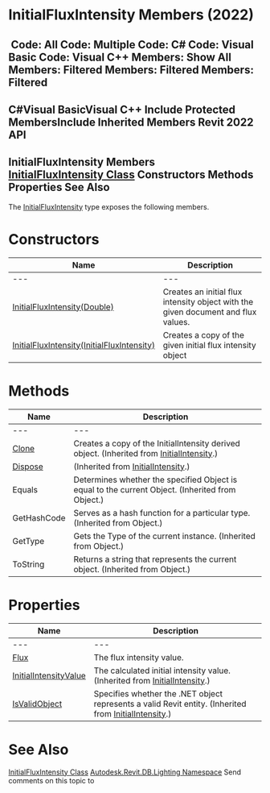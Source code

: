 # InitialFluxIntensity Members (2022)

﻿
 Code: All Code: Multiple Code: C# Code: Visual Basic Code: Visual C++  Members: Show All Members: Filtered Members: Filtered Members: Filtered   
---  
C#Visual BasicVisual C++
Include Protected MembersInclude Inherited Members
Revit 2022 API  
---  
InitialFluxIntensity Members  
[InitialFluxIntensity Class](9c36e906-74c5-adc1-d147-42f65f0c9613.md "InitialFluxIntensity Class") Constructors Methods Properties See Also  
---  
The [InitialFluxIntensity](9c36e906-74c5-adc1-d147-42f65f0c9613.md "InitialFluxIntensity Class") type exposes the following members.
# Constructors
| Name | Description |
| --- | --- |
| --- | --- | --- |
| [InitialFluxIntensity(Double)](db3110fa-a76f-7070-4d92-fd320d3314b5.md "InitialFluxIntensity Constructor \(Double\)") | Creates an initial flux intensity object with the given document and flux values. |
| [InitialFluxIntensity(InitialFluxIntensity)](9aeb56a7-5754-bdb6-184e-654e0b512744.md "InitialFluxIntensity Constructor \(InitialFluxIntensity\)") | Creates a copy of the given initial flux intensity object |

# Methods
| Name | Description |
| --- | --- |
| --- | --- | --- |
| [Clone](34b4a3d4-c70d-0c9f-6b76-d63940fe3e37.md "Clone Method") | Creates a copy of the InitialIntensity derived object.  (Inherited from [InitialIntensity](557d9e25-430a-2f92-3dbc-c9ec84e07900.md "InitialIntensity Class").) |
| [Dispose](199fd5c6-4446-00a0-7b9d-2f8b9d080683.md "Dispose Method") | (Inherited from [InitialIntensity](557d9e25-430a-2f92-3dbc-c9ec84e07900.md "InitialIntensity Class").) |
| Equals | Determines whether the specified Object is equal to the current Object. (Inherited from Object.) |
| GetHashCode | Serves as a hash function for a particular type.  (Inherited from Object.) |
| GetType | Gets the Type of the current instance. (Inherited from Object.) |
| ToString | Returns a string that represents the current object. (Inherited from Object.) |

# Properties
| Name | Description |
| --- | --- |
| --- | --- | --- |
| [Flux](0e6b5f32-3ec5-6abc-7879-54a8101eabac.md "Flux Property") | The flux intensity value. |
| [InitialIntensityValue](02ef1e1a-f3a8-9e10-cd1b-8bdaa5a63720.md "InitialIntensityValue Property") | The calculated initial intensity value.  (Inherited from [InitialIntensity](557d9e25-430a-2f92-3dbc-c9ec84e07900.md "InitialIntensity Class").) |
| [IsValidObject](5c5562cc-c39c-e800-b8a1-4861ba2c13b7.md "IsValidObject Property") | Specifies whether the .NET object represents a valid Revit entity.  (Inherited from [InitialIntensity](557d9e25-430a-2f92-3dbc-c9ec84e07900.md "InitialIntensity Class").) |

# See Also
[InitialFluxIntensity Class](9c36e906-74c5-adc1-d147-42f65f0c9613.md "InitialFluxIntensity Class")
[Autodesk.Revit.DB.Lighting Namespace](a6a04f07-7fd2-0a4e-12e7-01842ee6daaf.md "Autodesk.Revit.DB.Lighting Namespace")
Send comments on this topic to 